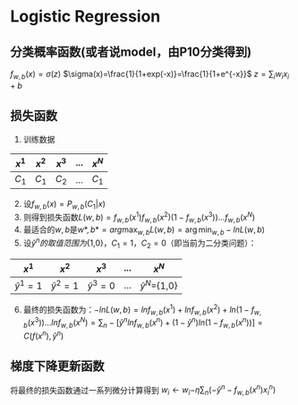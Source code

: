 # Logistic Regression

## 分类概率函数(或者说model，由P10分类得到)

$f_{w,b}(x)=\sigma(z)$
$\sigma(x)=\frac{1}{1+exp(-x)}=\frac{1}{1+e^{-x}}$
$z=\sum_iw_ix_i+b$

## 损失函数

1. 训练数据

| $x^1$ | $x^2$ | $x^3$ | ... | $x^N$ |
| ----- | ----- | ----- | --- | ----- |
| $C_1$ | $C_1$ | $C_2$ | ... | $C_1$ |

2. 设$f_{w,b}(x)=P_{w,b}(C_1|x)$
3. 则得到损失函数$L(w,b)=f_{w,b}(x^1)f_{w,b}(x^2)(1-f_{w,b}(x^3))...f_{w,b}(x^N)$
4. 最适合的$w,b$是$w*,b*=arg\max_{w,b}L(w,b)=\arg\min_{w,b}-lnL(w,b)$
5. 设$\hat{y}^n的取值范围为${1,0}，$C_1=1，C_2=0$（即当前为二分类问题）：

| $x^1$         | $x^2$         | $x^3$         | ... | $x^N$             |
| ------------- | ------------- | ------------- | --- | ----------------- |
| $\hat{y}^1=1$ | $\hat{y}^2=1$ | $\hat{y}^3=0$ | ... | $\hat{y}^N=${1,0} |

6. 最终的损失函数为：$-lnL(w,b)=lnf_{w,b}(x^1)+lnf_{w,b}(x^2)+ln(1-f_{w,b}(x^3))...lnf_{w,b}(x^N)=\sum_n-[\hat{y}^nlnf_{w,b}(x^n)+(1-\hat{y}^n)ln(1-f_{w,b}(x^n))]=C(f(x^n),\hat{y}^n)$

## 梯度下降更新函数

将最终的损失函数通过一系列微分计算得到
$w_i\gets{w_i-}\eta\sum_n(-\hat{y}^n-f_{w,b}(x^n)x_i^n)$
